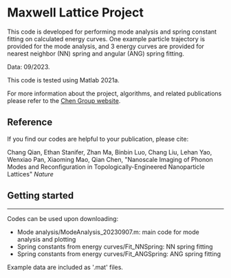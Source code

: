 # Maxwell Lattice Project

This code is developed for performing mode analysis and spring constant fitting on calculated energy curves. One example particle trajectory is provided for the mode analysis, and 3 energy curves are provided for nearest neighbor (NN) spring and angular (ANG) spring fitting.

Data: 09/2023.

This code is tested using Matlab 2021a.  

For more information about the project, algorithms, and related publications please refer to the [Chen Group website](https://chenlab.matse.illinois.edu/).  

## Reference

If you find our codes are helpful to your publication, please cite:

Chang Qian, Ethan Stanifer, Zhan Ma, Binbin Luo, Chang Liu, Lehan Yao, Wenxiao Pan,  Xiaoming Mao, Qian Chen, "Nanoscale Imaging of Phonon Modes and Reconfiguration in Topologically-Engineered Nanoparticle Lattices" _Nature_

## Getting started
---------------------
Codes can be used upon downloading:
- Mode analysis/ModeAnalysis_20230907.m: main code for mode analysis and plotting
- Spring constants from energy curves/Fit_NNSpring: NN spring fitting
- Spring constants from energy curves/Fit_ANGSpring: ANG spring fitting
  
Example data are included as '.mat' files.
